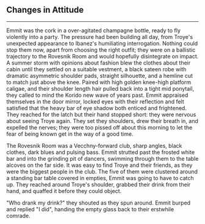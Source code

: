 ## Changes in Attitude
---

Emmit was the cork in a over-agitated champagne bottle, ready to fly violently into a party. The pressure had been building all day, from Troye's unexpected appearance to Ibanez's humiliating interrogation. Nothing could stop them now, apart from choosing the right outfit; they were on a ballistic trajectory to the Rovesnik Room and would hopefully disintegrate on impact. A summer storm with opinions about fashion blew the clothes about their cabin until they settled on a suitable vestment, a black sateen robe with dramatic asymmetric shoulder pads, straight silhouette, and a hemline cut to match just above the knee. Paired with high golden knee-high platform caligae, and their shoulder length hair pulled back into a tight mid ponytail, they called to mind the Korido new wave of years past. Emmit appraised themselves in the door mirror, locked eyes with their reflection and felt satisfied that the heavy bar of eye shadow both enticed and frightened. They reached for the latch but their hand stopped short: they were nervous about seeing Troye again. They set they shoulders, drew their breath in, and expelled the nerves; they were too pissed off about this morning to let the fear of being known get in the way of a good time.

The Rovesnik Room was a Vecchny-forward club, sharp angles, black clothes, dark blues and pulsing bass. Emmit strutted past the frosted white bar and into the grinding pit of dancers, swimming through them to the table alcoves on the far side. It was easy to find Troye and their friends, as they were the biggest people in the club. The five of them were clustered around a standing bar table covered in empties, Emmit was going to have to catch up. They reached around Troye's shoulder, grabbed their drink from their hand, and quaffed it before they could object.

"Who drank my drink?" they shouted as they spun around. Emmit burped and replied "I did", handing the empty glass back to their erstwhile comrade. 